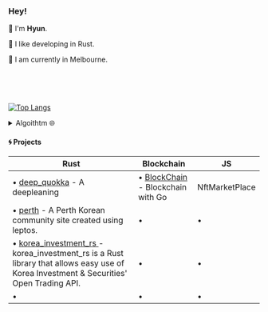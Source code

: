 ### Hey!  



👾 I'm **Hyun**.

🦀 I like developing in Rust.

🐁 I am currently in Melbourne.

<br>
<br>
<br>

[![Top Langs](https://github-readme-stats.vercel.app/api/top-langs/?username=kyunghyunHan&theme=radical&langs_count=8&hide=css,html,makefile,jupyter%20notebook,starlark,java,Objective-C,Ruby,LLVM&layout=compact)](https://github.com/kyunghyunHan/github-readme-stats)  



<details>
<summary>
Algoithtm 🌐
</summary>

![](https://leetcard.jacoblin.cool/kyunghyunHan?theme=light,unicorn)
[![Solved.ac Profile](http://mazassumnida.wtf/api/generate_badge?boj=hkh3045)](https://solved.ac/hkh3045)
</details>

  
#### 🌀 Projects

| **Rust** | **Blockchain** | **JS** |
| -------- | ------ | ------ |
| • [deep_quokka]() - A deepleaning | • [BlockChain](https://github.com/kyunghyunHan/blockchain) - Blockchain with Go | NftMarketPlace |
| • [perth]() - A Perth Korean community site created using leptos. | • | • |
| • [korea_investment_rs ]() - korea_investment_rs is a Rust library that allows easy use of Korea Investment & Securities' Open Trading API. | • | • |
| • | • | • |
